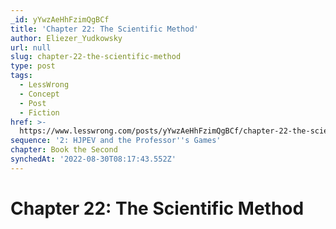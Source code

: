 ```yaml
---
_id: yYwzAeHhFzimQgBCf
title: 'Chapter 22: The Scientific Method'
author: Eliezer_Yudkowsky
url: null
slug: chapter-22-the-scientific-method
type: post
tags:
  - LessWrong
  - Concept
  - Post
  - Fiction
href: >-
  https://www.lesswrong.com/posts/yYwzAeHhFzimQgBCf/chapter-22-the-scientific-method
sequence: '2: HJPEV and the Professor''s Games'
chapter: Book the Second
synchedAt: '2022-08-30T08:17:43.552Z'
---
```

# Chapter 22: The Scientific Method

